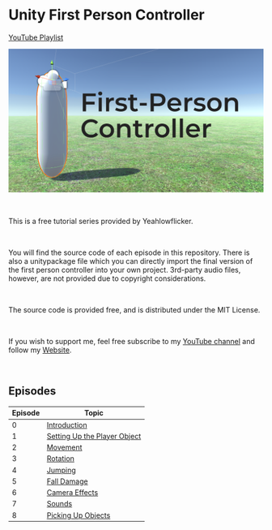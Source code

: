 # Unity First Person Controller

[YouTube Playlist](https://www.youtube.com/playlist?list=PLS7jk2aVN8G6s4KM7TV0EJz8_04KquJbX)

![](https://github.com/YeahlowflickerProduction/Unity-First-Person-Controller/blob/master/series%20thumbnail.png?raw=true)

<br>

This is a free tutorial series provided by Yeahlowflicker.

<br>

You will find the source code of each episode in this repository. There is also a unitypackage file which you can directly import the final version of the first person controller into your own project. 3rd-party audio files, however, are not provided due to copyright considerations.

<br>

The source code is provided free, and is distributed under the MIT License.

<br>

If you wish to support me, feel free subscribe to my [YouTube channel](https://www.youtube.com/channel/UCATag7uzDpitt7lZ_9hdp4Q) and follow my [Website](https://yeahlowflicker.com).

<br>

## Episodes
| Episode | Topic |
| ---- | ---- |
| 0 | [Introduction](https://www.youtube.com/watch?v=rTfCZcLsS9s&list=PLS7jk2aVN8G6s4KM7TV0EJz8_04KquJbX&index=1) |
| 1 | [Setting Up the Player Object](https://www.youtube.com/watch?v=NjjRkms8ODk&list=PLS7jk2aVN8G6s4KM7TV0EJz8_04KquJbX&index=2) |
| 2 | [Movement](https://www.youtube.com/watch?v=HRxKXHL3DyM&list=PLS7jk2aVN8G6s4KM7TV0EJz8_04KquJbX&index=3) |
| 3 | [Rotation](https://www.youtube.com/watch?v=c-R8sB2zDLQ&list=PLS7jk2aVN8G6s4KM7TV0EJz8_04KquJbX&index=4) |
| 4 | [Jumping](https://www.youtube.com/watch?v=Exi0VRJd508&list=PLS7jk2aVN8G6s4KM7TV0EJz8_04KquJbX&index=5) |
| 5 | [Fall Damage](https://www.youtube.com/watch?v=qk3ebBiTNHo&list=PLS7jk2aVN8G6s4KM7TV0EJz8_04KquJbX&index=6) |
| 6 | [Camera Effects](https://www.youtube.com/watch?v=b9asUxP9Ix4&list=PLS7jk2aVN8G6s4KM7TV0EJz8_04KquJbX&index=7) |
| 7 | [Sounds](https://www.youtube.com/watch?v=AN3ID0fWso4&list=PLS7jk2aVN8G6s4KM7TV0EJz8_04KquJbX&index=8) | 
| 8 | [Picking Up Objects](https://www.youtube.com/watch?v=Tz_gecLwX2s&list=PLS7jk2aVN8G6s4KM7TV0EJz8_04KquJbX&index=9) |

